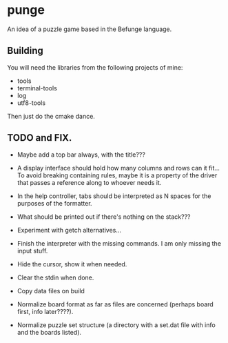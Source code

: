 # punge

An idea of a puzzle game based in the Befunge language.

## Building

You will need the libraries from the following projects of mine:

- tools
- terminal-tools
- log
- utf8-tools

Then just do the cmake dance.

## TODO and FIX.

- Maybe add a top bar always, with the title???
- A display interface should hold how many columns and rows can it fit...
	To avoid breaking containing rules, maybe it is a property of the driver
	that passes a reference along to whoever needs it.
- In the help controller, tabs should be interpreted as N spaces for the 
	purposes of the formatter.
- What should be printed out if there's nothing on the stack???
- Experiment with getch alternatives...
- Finish the interpreter with the missing commands. I am only missing the input stuff.
- Hide the cursor, show it when needed.
- Clear the stdin when done.
- Copy data files on build

- Normalize board format as far as files are concerned (perhaps board first, info later????).
- Normalize puzzle set structure (a directory with a set.dat file with info and the boards listed).


